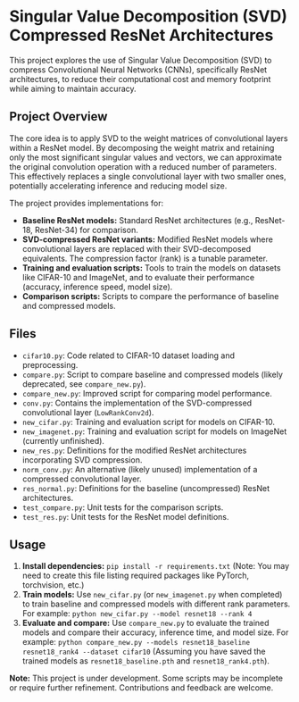 # Singular Value Decomposition (SVD) Compressed ResNet Architectures

This project explores the use of Singular Value Decomposition (SVD) to compress Convolutional Neural Networks (CNNs), specifically ResNet architectures, to reduce their computational cost and memory footprint while aiming to maintain accuracy.

## Project Overview

The core idea is to apply SVD to the weight matrices of convolutional layers within a ResNet model.  By decomposing the weight matrix and retaining only the most significant singular values and vectors, we can approximate the original convolution operation with a reduced number of parameters. This effectively replaces a single convolutional layer with two smaller ones, potentially accelerating inference and reducing model size.

The project provides implementations for:

*   **Baseline ResNet models:** Standard ResNet architectures (e.g., ResNet-18, ResNet-34) for comparison.
*   **SVD-compressed ResNet variants:**  Modified ResNet models where convolutional layers are replaced with their SVD-decomposed equivalents.  The compression factor (rank) is a tunable parameter.
*   **Training and evaluation scripts:** Tools to train the models on datasets like CIFAR-10 and ImageNet, and to evaluate their performance (accuracy, inference speed, model size).
*   **Comparison scripts:**  Scripts to compare the performance of baseline and compressed models.

## Files

*   `cifar10.py`:  Code related to CIFAR-10 dataset loading and preprocessing.
*   `compare.py`: Script to compare baseline and compressed models (likely deprecated, see `compare_new.py`).
*   `compare_new.py`:  Improved script for comparing model performance.
*   `conv.py`: Contains the implementation of the SVD-compressed convolutional layer (`LowRankConv2d`).
*   `new_cifar.py`:  Training and evaluation script for models on CIFAR-10.
*   `new_imagenet.py`: Training and evaluation script for models on ImageNet (currently unfinished).
*   `new_res.py`:  Definitions for the modified ResNet architectures incorporating SVD compression.
*   `norm_conv.py`: An alternative (likely unused) implementation of a compressed convolutional layer.
*   `res_normal.py`:  Definitions for the baseline (uncompressed) ResNet architectures.
*   `test_compare.py`: Unit tests for the comparison scripts.
*   `test_res.py`: Unit tests for the ResNet model definitions.

## Usage

1.  **Install dependencies:**  `pip install -r requirements.txt` (Note: You may need to create this file listing required packages like PyTorch, torchvision, etc.)
2.  **Train models:** Use `new_cifar.py` (or `new_imagenet.py` when completed) to train baseline and compressed models with different rank parameters. For example: `python new_cifar.py --model resnet18 --rank 4`
3.  **Evaluate and compare:**  Use `compare_new.py` to evaluate the trained models and compare their accuracy, inference time, and model size.  For example:  `python compare_new.py --models resnet18_baseline resnet18_rank4 --dataset cifar10`  (Assuming you have saved the trained models as `resnet18_baseline.pth` and `resnet18_rank4.pth`).

**Note:** This project is under development.  Some scripts may be incomplete or require further refinement.  Contributions and feedback are welcome.
